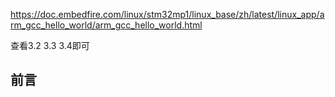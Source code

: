 
https://doc.embedfire.com/linux/stm32mp1/linux_base/zh/latest/linux_app/arm_gcc_hello_world/arm_gcc_hello_world.html

查看3.2 3.3 3.4即可
## 前言

